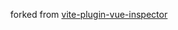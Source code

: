 
<p align="center">
forked from 
<a href="https://www.npmjs.com/package/vite-plugin-vue-inspector">vite-plugin-vue-inspector</a>
</p>
